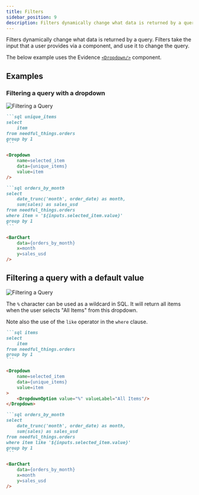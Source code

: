 ```yaml
---
title: Filters
sidebar_position: 9
description: Filters dynamically change what data is returned by a query. Filters take the input that a user provides via a component, and use it to change the query.
---
```


Filters dynamically change what data is returned by a query. Filters take the input that a user provides via a component, and use it to change the query.

The below example uses the Evidence [`<Dropdown/>`](/components/inputs/dropdown) component. 

## Examples

### Filtering a query with a dropdown

![Filtering a Query](/img/filters-queries.png)

````markdown
```sql unique_items
select 
    item
from needful_things.orders
group by 1
```

<Dropdown
    name=selected_item
    data={unique_items}
    value=item
/>

```sql orders_by_month
select
    date_trunc('month', order_date) as month,
    sum(sales) as sales_usd
from needful_things.orders
where item = '${inputs.selected_item.value}'
group by 1
```

<BarChart
    data={orders_by_month}
    x=month
    y=sales_usd
/>
````


## Filtering a query with a default value

![Filtering a Query](/img/filters-default.png)

The `%` character can be used as a wildcard in SQL. It will return all items when the user selects "All Items" from this dropdown.

Note also the use of the `like` operator in the `where` clause.

````markdown
```sql items
select 
    item
from needful_things.orders
group by 1
```

<Dropdown
    name=selected_item
    data={unique_items}
    value=item
>
    <DropdownOption value="%" valueLabel="All Items"/>
</Dropdown>

```sql orders_by_month
select
    date_trunc('month', order_date) as month,
    sum(sales) as sales_usd
from needful_things.orders
where item like '${inputs.selected_item.value}'
group by 1
```

<BarChart
    data={orders_by_month}
    x=month
    y=sales_usd
/>
````